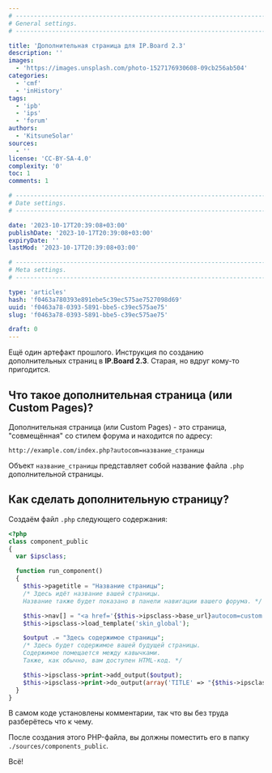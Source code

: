 ```yaml
---
# -------------------------------------------------------------------------------------------------------------------- #
# General settings.
# -------------------------------------------------------------------------------------------------------------------- #

title: 'Дополнительная страница для IP.Board 2.3'
description: ''
images:
  - 'https://images.unsplash.com/photo-1527176930608-09cb256ab504'
categories:
  - 'cmf'
  - 'inHistory'
tags:
  - 'ipb'
  - 'ips'
  - 'forum'
authors:
  - 'KitsuneSolar'
sources:
  - ''
license: 'CC-BY-SA-4.0'
complexity: '0'
toc: 1
comments: 1

# -------------------------------------------------------------------------------------------------------------------- #
# Date settings.
# -------------------------------------------------------------------------------------------------------------------- #

date: '2023-10-17T20:39:08+03:00'
publishDate: '2023-10-17T20:39:08+03:00'
expiryDate: ''
lastMod: '2023-10-17T20:39:08+03:00'

# -------------------------------------------------------------------------------------------------------------------- #
# Meta settings.
# -------------------------------------------------------------------------------------------------------------------- #

type: 'articles'
hash: 'f0463a780393e891ebe5c39ec575ae7527098d69'
uuid: 'f0463a78-0393-5891-bbe5-c39ec575ae75'
slug: 'f0463a78-0393-5891-bbe5-c39ec575ae75'

draft: 0
---
```


Ещё один артефакт прошлого. Инструкция по созданию дополнительных страниц в **IP.Board 2.3**. Старая, но вдруг кому-то пригодится.

<!--more-->

## Что такое дополнительная страница (или Custom Pages)?

Дополнительная страница (или Custom Pages) - это страница, "совмещённая" со стилем форума и находится по адресу:

```
http://example.com/index.php?autocom=название_страницы
```

Объект `название_страницы` представляет собой название файла `.php` дополнительной страницы.

## Как сделать дополнительную страницу?

Создаём файл `.php` следующего содержания:

```php
<?php
class component_public
{
  var $ipsclass;

  function run_component()
  {
    $this->pagetitle = "Название страницы";
    /* Здесь идёт название вашей страницы.
    Название также будет показано в панели навигации вашего форума. */

    $this->nav[] = "<a href='{$this->ipsclass->base_url}autocom=custom'>{$this->pagetitle}</a>";
    $this->ipsclass->load_template('skin_global');

    $output .= "Здесь содержимое страницы";
    /* Здесь будет содержимое вашей будущей страницы.
    Содержимое помещается между кавычками.
    Также, как обычно, вам доступен HTML-код. */

    $this->ipsclass->print->add_output($output);
    $this->ipsclass->print->do_output(array('TITLE' => "{$this->ipsclass->vars['board_name']} - {$this->pagetitle}", 'JS' => 0, 'NAV' => $this->nav));
  }
}
```
В самом коде установлены комментарии, так что вы без труда разберётесь что к чему.

После создания этого PHP-файла, вы должны поместить его в папку `./sources/components_public`.

Всё!
